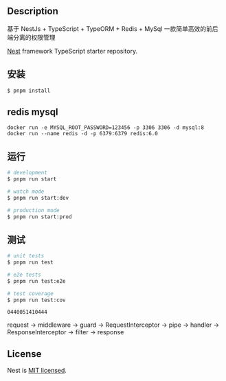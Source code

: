 ## Description
基于 NestJs + TypeScript + TypeORM + Redis + MySql 一款简单高效的前后端分离的权限管理

[Nest](https://github.com/nestjs/nest) framework TypeScript starter repository.

## 安装

```bash
$ pnpm install
```
## redis mysql
`docker run -e MYSQL_ROOT_PASSWORD=123456 -p 3306 3306 -d mysql:8`
`docker run --name redis -d -p 6379:6379 redis:6.0`

## 运行

```bash
# development
$ pnpm run start

# watch mode
$ pnpm run start:dev

# production mode
$ pnpm run start:prod
```

## 测试

```bash
# unit tests
$ pnpm run test

# e2e tests
$ pnpm run test:e2e

# test coverage
$ pnpm run test:cov
```

`0440051410444`

request -> middleware -> guard -> RequestInterceptor -> pipe ->  handler -> ResponseInterceptor -> filter -> response

## License

Nest is [MIT licensed](LICENSE).
